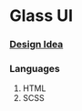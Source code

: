 # Glass UI

### [Design Idea](https://dribbble.com/shots/14377558-Header-UI)

### Languages
1. HTML
2. SCSS

